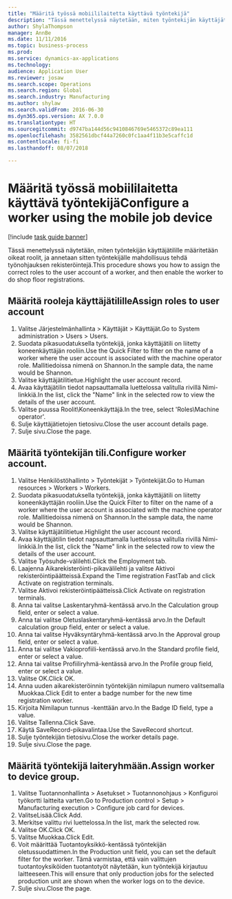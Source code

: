 ```yaml
--- 
title: "Määritä työssä mobiililaitetta käyttävä työntekijä"
description: "Tässä menettelyssä näytetään, miten työntekijän käyttäjätilille määritetään oikeat roolit, ja annetaan sitten työntekijälle mahdollisuus tehdä työnohjauksen rekisteröintejä."
author: ShylaThompson
manager: AnnBe
ms.date: 11/11/2016
ms.topic: business-process
ms.prod: 
ms.service: dynamics-ax-applications
ms.technology: 
audience: Application User
ms.reviewer: josaw
ms.search.scope: Operations
ms.search.region: Global
ms.search.industry: Manufacturing
ms.author: shylaw
ms.search.validFrom: 2016-06-30
ms.dyn365.ops.version: AX 7.0.0
ms.translationtype: HT
ms.sourcegitcommit: d9747ba144d56c9410846769e5465372c89ea111
ms.openlocfilehash: 3582561dbcf44a7260c0fc1aa4f11b3e5caffc1d
ms.contentlocale: fi-fi
ms.lasthandoff: 08/07/2018

---
```

# <a name="configure-a-worker-using-the-mobile-job-device"></a><span data-ttu-id="35385-103">Määritä työssä mobiililaitetta käyttävä työntekijä</span><span class="sxs-lookup"><span data-stu-id="35385-103">Configure a worker using the mobile job device</span></span>

[!include [task guide banner](../../includes/task-guide-banner.md)]

<span data-ttu-id="35385-104">Tässä menettelyssä näytetään, miten työntekijän käyttäjätilille määritetään oikeat roolit, ja annetaan sitten työntekijälle mahdollisuus tehdä työnohjauksen rekisteröintejä.</span><span class="sxs-lookup"><span data-stu-id="35385-104">This procedure shows you how to assign the correct roles to the user account of a worker, and then enable the worker to do shop floor registrations.</span></span>


## <a name="assign-roles-to-user-account"></a><span data-ttu-id="35385-105">Määritä rooleja käyttäjätilille</span><span class="sxs-lookup"><span data-stu-id="35385-105">Assign roles to user account</span></span>
1. <span data-ttu-id="35385-106">Valitse Järjestelmänhallinta > Käyttäjät > Käyttäjät.</span><span class="sxs-lookup"><span data-stu-id="35385-106">Go to System administration > Users > Users.</span></span>
2. <span data-ttu-id="35385-107">Suodata pikasuodatuksella työntekijä, jonka käyttäjätili on liitetty koneenkäyttäjän rooliin.</span><span class="sxs-lookup"><span data-stu-id="35385-107">Use the Quick Filter to filter on the name of a worker where the user account is associated with the machine operator role.</span></span> <span data-ttu-id="35385-108">Mallitiedoissa nimenä on Shannon.</span><span class="sxs-lookup"><span data-stu-id="35385-108">In the sample data, the name would be Shannon.</span></span>
3. <span data-ttu-id="35385-109">Valitse käyttäjätilitietue.</span><span class="sxs-lookup"><span data-stu-id="35385-109">Highlight the user account record.</span></span>
4. <span data-ttu-id="35385-110">Avaa käyttäjätilin tiedot napsauttamalla luettelossa valitulla rivillä Nimi-linkkiä.</span><span class="sxs-lookup"><span data-stu-id="35385-110">In the list, click the "Name" link in the selected row to view the details of the user account.</span></span>
5. <span data-ttu-id="35385-111">Valitse puussa Roolit\Koneenkäyttäjä.</span><span class="sxs-lookup"><span data-stu-id="35385-111">In the tree, select 'Roles\Machine operator'.</span></span>
6. <span data-ttu-id="35385-112">Sulje käyttäjätietojen tietosivu.</span><span class="sxs-lookup"><span data-stu-id="35385-112">Close the user account details page.</span></span>
7. <span data-ttu-id="35385-113">Sulje sivu.</span><span class="sxs-lookup"><span data-stu-id="35385-113">Close the page.</span></span>

## <a name="configure-worker-account"></a><span data-ttu-id="35385-114">Määritä työntekijän tili.</span><span class="sxs-lookup"><span data-stu-id="35385-114">Configure worker account.</span></span>
1. <span data-ttu-id="35385-115">Valitse Henkilöstöhallinto > Työntekijät > Työntekijät.</span><span class="sxs-lookup"><span data-stu-id="35385-115">Go to Human resources > Workers > Workers.</span></span>
2. <span data-ttu-id="35385-116">Suodata pikasuodatuksella työntekijä, jonka käyttäjätili on liitetty koneenkäyttäjän rooliin.</span><span class="sxs-lookup"><span data-stu-id="35385-116">Use the Quick Filter to filter on the name of a worker where the user account is associated with the machine operator role.</span></span> <span data-ttu-id="35385-117">Mallitiedoissa nimenä on Shannon.</span><span class="sxs-lookup"><span data-stu-id="35385-117">In the sample data, the name would be Shannon.</span></span>
3. <span data-ttu-id="35385-118">Valitse käyttäjätilitietue.</span><span class="sxs-lookup"><span data-stu-id="35385-118">Highlight the user account record.</span></span>
4. <span data-ttu-id="35385-119">Avaa käyttäjätilin tiedot napsauttamalla luettelossa valitulla rivillä Nimi-linkkiä.</span><span class="sxs-lookup"><span data-stu-id="35385-119">In the list, click the "Name" link in the selected row to view the details of the user account.</span></span>
5. <span data-ttu-id="35385-120">Valitse Työsuhde-välilehti.</span><span class="sxs-lookup"><span data-stu-id="35385-120">Click the Employment tab.</span></span>
6. <span data-ttu-id="35385-121">Laajenna Aikarekisteröinti-pikavälilehti ja valitse Aktivoi rekisteröintipäätteissä.</span><span class="sxs-lookup"><span data-stu-id="35385-121">Expand the Time registration FastTab and click Activate on registration terminals.</span></span>
7. <span data-ttu-id="35385-122">Valitse Aktivoi rekisteröintipäätteissä.</span><span class="sxs-lookup"><span data-stu-id="35385-122">Click Activate on registration terminals.</span></span>
8. <span data-ttu-id="35385-123">Anna tai valitse Laskentaryhmä-kentässä arvo.</span><span class="sxs-lookup"><span data-stu-id="35385-123">In the Calculation group field, enter or select a value.</span></span>
9. <span data-ttu-id="35385-124">Anna tai valitse Oletuslaskentaryhmä-kentässä arvo.</span><span class="sxs-lookup"><span data-stu-id="35385-124">In the Default calculation group field, enter or select a value.</span></span>
10. <span data-ttu-id="35385-125">Anna tai valitse Hyväksyntäryhmä-kentässä arvo.</span><span class="sxs-lookup"><span data-stu-id="35385-125">In the Approval group field, enter or select a value.</span></span>
11. <span data-ttu-id="35385-126">Anna tai valitse Vakioprofiili-kentässä arvo.</span><span class="sxs-lookup"><span data-stu-id="35385-126">In the Standard profile field, enter or select a value.</span></span>
12. <span data-ttu-id="35385-127">Anna tai valitse Profiiliryhmä-kentässä arvo.</span><span class="sxs-lookup"><span data-stu-id="35385-127">In the Profile group field, enter or select a value.</span></span>
13. <span data-ttu-id="35385-128">Valitse OK.</span><span class="sxs-lookup"><span data-stu-id="35385-128">Click OK.</span></span>
14. <span data-ttu-id="35385-129">Anna uuden aikarekisteröinnin työntekijän nimilapun numero valitsemalla Muokkaa.</span><span class="sxs-lookup"><span data-stu-id="35385-129">Click Edit to enter a badge number for the new time registration worker.</span></span>
15. <span data-ttu-id="35385-130">Kirjoita Nimilapun tunnus -kenttään arvo.</span><span class="sxs-lookup"><span data-stu-id="35385-130">In the Badge ID field, type a value.</span></span>
16. <span data-ttu-id="35385-131">Valitse Tallenna.</span><span class="sxs-lookup"><span data-stu-id="35385-131">Click Save.</span></span>
17. <span data-ttu-id="35385-132">Käytä SaveRecord-pikavalintaa.</span><span class="sxs-lookup"><span data-stu-id="35385-132">Use the SaveRecord shortcut.</span></span>
18. <span data-ttu-id="35385-133">Sulje työntekijän tietosivu.</span><span class="sxs-lookup"><span data-stu-id="35385-133">Close the worker details page.</span></span>
19. <span data-ttu-id="35385-134">Sulje sivu.</span><span class="sxs-lookup"><span data-stu-id="35385-134">Close the page.</span></span>

## <a name="assign-worker-to-device-group"></a><span data-ttu-id="35385-135">Määritä työntekijä laiteryhmään.</span><span class="sxs-lookup"><span data-stu-id="35385-135">Assign worker to device group.</span></span>
1. <span data-ttu-id="35385-136">Valitse Tuotannonhallinta > Asetukset > Tuotannonohjaus > Konfiguroi työkortti laitteita varten.</span><span class="sxs-lookup"><span data-stu-id="35385-136">Go to Production control > Setup > Manufacturing execution > Configure job card for devices.</span></span>
2. <span data-ttu-id="35385-137">ValitseLisää.</span><span class="sxs-lookup"><span data-stu-id="35385-137">Click Add.</span></span>
3. <span data-ttu-id="35385-138">Merkitse valittu rivi luettelossa.</span><span class="sxs-lookup"><span data-stu-id="35385-138">In the list, mark the selected row.</span></span>
4. <span data-ttu-id="35385-139">Valitse OK.</span><span class="sxs-lookup"><span data-stu-id="35385-139">Click OK.</span></span>
5. <span data-ttu-id="35385-140">Valitse Muokkaa.</span><span class="sxs-lookup"><span data-stu-id="35385-140">Click Edit.</span></span>
6. <span data-ttu-id="35385-141">Voit määrittää Tuotantoyksikkö-kentässä työntekijän oletussuodattimen.</span><span class="sxs-lookup"><span data-stu-id="35385-141">In the Production unit field, you can set the default filter for the worker.</span></span> <span data-ttu-id="35385-142">Tämä varmistaa, että vain valittujen tuotantoyksiköiden tuotantotyöt näytetään, kun työntekijä kirjautuu laitteeseen.</span><span class="sxs-lookup"><span data-stu-id="35385-142">This will ensure that only production jobs for the selected production unit are shown when the worker logs on to the device.</span></span>
7. <span data-ttu-id="35385-143">Sulje sivu.</span><span class="sxs-lookup"><span data-stu-id="35385-143">Close the page.</span></span>

